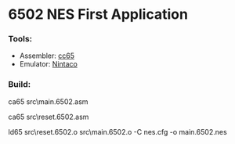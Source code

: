 # 6502 NES First Application

### Tools:

- Assembler: [cc65](https://cc65.github.io/)
- Emulator: [Nintaco](https://nintaco.com/)

### Build:
ca65 src\main.6502.asm

ca65 src\reset.6502.asm

ld65 src\reset.6502.o src\main.6502.o -C nes.cfg -o main.6502.nes